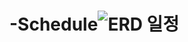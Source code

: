 # -Schedule![ERD 일정](https://github.com/user-attachments/assets/ce7da5aa-7e73-4979-90e8-25e49e1b9d3a)
